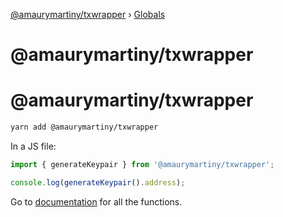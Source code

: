 [@amaurymartiny/txwrapper](README.md) › [Globals](globals.md)

# @amaurymartiny/txwrapper

# @amaurymartiny/txwrapper

```bash
yarn add @amaurymartiny/txwrapper
```

In a JS file:

```typescript
import { generateKeypair } from '@amaurymartiny/txwrapper';

console.log(generateKeypair().address);
```

Go to [documentation](https://github.com/amaurymartiny/txwrapper/tree/master/docs/globals.md) for all the functions.
